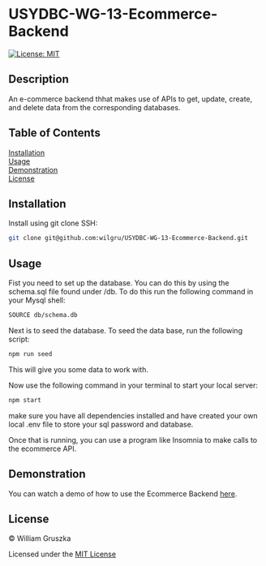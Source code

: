 # USYDBC-WG-13-Ecommerce-Backend
[![License: MIT](https://img.shields.io/badge/License-MIT-yellow.svg)](https://opensource.org/licenses/MIT)

## Description

An e-commerce backend thhat makes use of APIs to get, update, create, and delete data from the corresponding databases. 

## Table of Contents
 
[Installation](#Installation)   
[Usage](#Usage)   
[Demonstration](#Demonstration)  
[License](#License)    

<a name="Installation"></a>
## Installation

Install using git clone SSH:

```bash
git clone git@github.com:wilgru/USYDBC-WG-13-Ecommerce-Backend.git
```

<a name="Usage"></a>
## Usage

Fist you need to set up the database. You can do this by using the schema.sql file found under /db. To do this run the following command in your Mysql shell:

```bash
SOURCE db/schema.db
```

Next is to seed the database. To seed the data base, run the following script:

```bash
npm run seed
```

This will give you some data to work with.

Now use the following command in your terminal to start your local server:

```bash
npm start
```

make sure you have all dependencies installed and have created your own local .env file to store your sql password and database.

Once that is running, you can use a program like Insomnia to make calls to the ecommerce API.

<a name="Demonstration"></a>
## Demonstration

You can watch a demo of how to use the Ecommerce Backend [here](https://drive.google.com/file/d/1gfxpNGyqjZV-zxyJHhJ3N7Nlo2BHTzI-/view?usp=sharing).

<a name="License"></a>
## License

&copy; William Gruszka

Licensed under the [MIT License](./LICENSE.txt)


